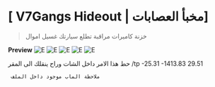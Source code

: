 # [ V7Gangs Hideout | مخبأ العصابات]
> خزنة
> كاميرات مراقبة
> تطلع سيارتك
> غسيل اموال

**Preview**
  ![E](https://media.discordapp.net/attachments/1073579428061397042/1148336600649056277/image.png?width=899&height=676)
  ![E](https://media.discordapp.net/attachments/1073579428061397042/1148336601131397160/image.png?width=776&height=676)
  ![E](https://media.discordapp.net/attachments/1073579428061397042/1148336601504682086/image.png?width=530&height=675)
  ![E](https://media.discordapp.net/attachments/1073579428061397042/1148336601844424826/image.png?width=760&height=676)
  ![E](https://media.discordapp.net/attachments/1073579428061397042/1148336751497183282/image.png)

حط هذا الامر داخل الشات وراح ينقلك الى المقر
/tp -25.31 -1413.83 29.51

` ملاحظة الماب موجود داخل الملف`
